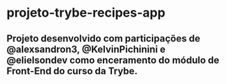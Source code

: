 # projeto-trybe-recipes-app

## Projeto desenvolvido com participações de @alexsandron3, @KelvinPichinini e @elielsondev como enceramento do módulo de Front-End do curso da Trybe.
